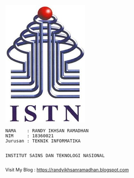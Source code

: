 <html>

<br>
  <a href="http://istn.ac.id"><img src="ISTN.jpg"></a>
<pre>
NAMA    : RANDY IKHSAN RAMADHAN
NIM     : 18360021
Jurusan : TEKNIK INFORMATIKA

INSTITUT SAINS DAN TEKNOLOGI NASIONAL
</pre>
Visit My Blog :
<a href=https://randyikhsanramadhan.blogspot.com>https://randyikhsanramadhan.blogspot.com</a>
</html>

